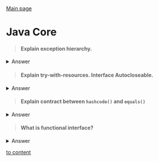 [Main page](../README.md)

# Java Core


> #### Explain exception hierarchy.
<details>
<summary>Answer</summary>
In the top of hierarchy stays Throwable. Then this interface gets extended by Exception and Error. Exception is used for 
conditions that the application may need to handle. Error indicates about serious JVM’s problems such as OutOfMemoryException, 
Could not be handled. RuntimeException for conditions that may occurs during runtime. Not checked.
</details>

> ####  Explain try-with-resources. Interface Autocloseable.
<details>
<summary>Answer</summary>

Try-with-resources statement is used for such objects that must be closed after they give their data. These objects must 
implement interface Autocloseable. Example: FileReader
</details>

> #### Explain contract between `hashcode()` and `equals()`
<details>
<summary>Answer</summary>

</details>

> #### What is functional interface? 
<details>
<summary>Answer</summary>

</details>

[to content](#java-core)
